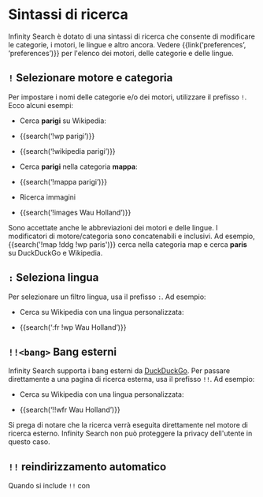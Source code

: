 # Sintassi di ricerca

Infinity Search è dotato di una sintassi di ricerca che consente di modificare le categorie, i
motori, le lingue e altro ancora.  Vedere {{link(‘preferences’, ‘preferences’)}} per
l'elenco dei motori, delle categorie e delle lingue.

## `!` Selezionare motore e categoria

Per impostare i nomi delle categorie e/o dei motori, utilizzare il prefisso `!`.  Ecco alcuni esempi:

- Cerca **parigi** su Wikipedia:

- {{search(‘!wp parigi’)}}
- {{search(‘!wikipedia parigi’)}}

- Cerca **parigi** nella categoria **mappa**:

- {{search(‘!mappa parigi’)}}

- Ricerca immagini

- {{search(‘!images Wau Holland’)}}

Sono accettate anche le abbreviazioni dei motori e delle lingue.  I modificatori di motore/categoria
sono concatenabili e inclusivi.  Ad esempio, {{search('!map !ddg !wp
paris')}} cerca nella categoria map e cerca **paris** su DuckDuckGo e Wikipedia.

## `:` Seleziona lingua

Per selezionare un filtro lingua, usa il prefisso `:`.  Ad esempio:

- Cerca su Wikipedia con una lingua personalizzata:

- {{search(‘:fr !wp Wau Holland’)}}

## `!!<bang>` Bang esterni

Infinity Search supporta i bang esterni da [DuckDuckGo].  Per passare direttamente a una
pagina di ricerca esterna, usa il prefisso `!!`.  Ad esempio:

- Cerca su Wikipedia con una lingua personalizzata:

- {{search(‘!!wfr Wau Holland’)}}

Si prega di notare che la ricerca verrà eseguita direttamente nel motore di ricerca esterno.
  Infinity Search non può proteggere la privacy dell'utente in questo caso.

[DuckDuckGo]: https://duckduckgo.com/bang

## `!!` reindirizzamento automatico

Quando si include `!!` con